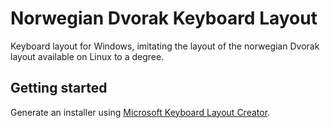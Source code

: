 # Norwegian Dvorak Keyboard Layout

Keyboard layout for Windows, imitating the layout of the norwegian Dvorak layout
available on Linux to a degree.

## Getting started

Generate an installer using [Microsoft Keyboard Layout
Creator](https://www.microsoft.com/en-us/download/details.aspx?id=22339).
